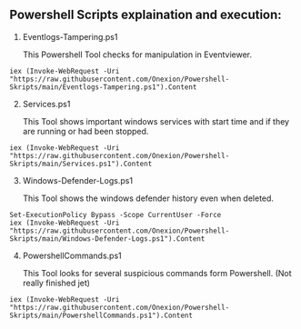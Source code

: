## Powershell Scripts explaination and execution:

1. Eventlogs-Tampering.ps1
   
   This Powershell Tool checks for manipulation in Eventviewer.
```
iex (Invoke-WebRequest -Uri "https://raw.githubusercontent.com/Onexion/Powershell-Skripts/main/Eventlogs-Tampering.ps1").Content
```
2. Services.ps1
   
   This Tool shows important windows services with start time and if they are running or had been stopped.
```
iex (Invoke-WebRequest -Uri "https://raw.githubusercontent.com/Onexion/Powershell-Skripts/main/Services.ps1").Content
```
3. Windows-Defender-Logs.ps1
   
   This Tool shows the windows defender history even when deleted.
```
Set-ExecutionPolicy Bypass -Scope CurrentUser -Force
iex (Invoke-WebRequest -Uri "https://raw.githubusercontent.com/Onexion/Powershell-Skripts/main/Windows-Defender-Logs.ps1").Content
```
4. PowershellCommands.ps1

   This Tool looks for several suspicious commands form Powershell. (Not really finished jet)
```
iex (Invoke-WebRequest -Uri "https://raw.githubusercontent.com/Onexion/Powershell-Skripts/main/PowershellCommands.ps1").Content
```
